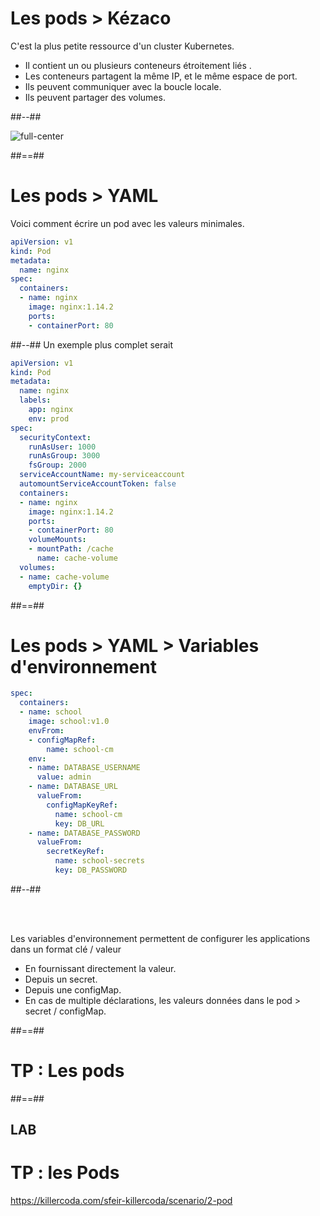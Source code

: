 <!-- .slide: class="two-column" -->

# Les pods > **Kézaco**

C'est la plus petite ressource d'un cluster Kubernetes. 
* Il contient un ou plusieurs conteneurs étroitement liés .
* Les conteneurs partagent la même IP, et le même espace de port.
* Ils peuvent communiquer avec la boucle locale.
* Ils peuvent partager des volumes.

##--##
<br>

![full-center](./assets/images/pods.png)

##==##

<!-- .slide: class="with-code-bg-dark two-column" -->

# Les pods > **YAML**
Voici comment écrire un pod avec les valeurs minimales.
```yaml
apiVersion: v1
kind: Pod
metadata:
  name: nginx
spec:
  containers:
  - name: nginx
    image: nginx:1.14.2
    ports:
    - containerPort: 80
```
##--##
Un exemple plus complet serait
```yaml
apiVersion: v1
kind: Pod
metadata:
  name: nginx
  labels: 
    app: nginx
    env: prod
spec:
  securityContext:
    runAsUser: 1000
    runAsGroup: 3000
    fsGroup: 2000
  serviceAccountName: my-serviceaccount
  automountServiceAccountToken: false
  containers:
  - name: nginx
    image: nginx:1.14.2
    ports:
    - containerPort: 80
    volumeMounts:
    - mountPath: /cache
      name: cache-volume
  volumes:
  - name: cache-volume
    emptyDir: {}
```
##==##

<!-- .slide: class="with-code-bg-dark two-column" -->

# Les pods > YAML > **Variables d'environnement**

```yaml
spec:
  containers:
  - name: school
    image: school:v1.0
    envFrom:
    - configMapRef:
        name: school-cm
    env:
    - name: DATABASE_USERNAME
      value: admin
    - name: DATABASE_URL
      valueFrom:
        configMapKeyRef:
          name: school-cm
          key: DB_URL
    - name: DATABASE_PASSWORD
      valueFrom:
        secretKeyRef:
          name: school-secrets
          key: DB_PASSWORD
```

##--##

<br><br>

Les variables d'environnement permettent de configurer les applications dans un format clé / valeur
* En fournissant directement la valeur.
* Depuis un secret.
* Depuis une configMap.
* En cas de multiple déclarations, les valeurs données dans le pod > secret / configMap.

##==##

<!-- .slide: class="transition-bg-sfeir-2"-->

# TP : Les pods

##==##

<!-- .slide: class="exercice"-->
## LAB
# TP : les Pods

https://killercoda.com/sfeir-killercoda/scenario/2-pod
